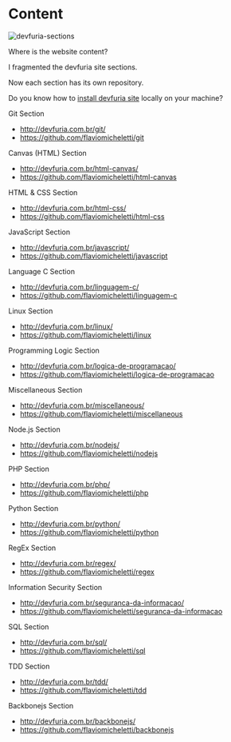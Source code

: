 # Content

![devfuria-sections](https://user-images.githubusercontent.com/1257048/200187405-1c37e888-5f77-4547-b1c8-22fe779ef997.png)

Where is the website content?

I fragmented the devfuria site sections.

Now each section has its own repository.

Do you know how to [install devfuria site](know-how-to-install.md/) locally on your machine?


Git Section

- http://devfuria.com.br/git/
- https://github.com/flaviomicheletti/git

Canvas (HTML) Section

- http://devfuria.com.br/html-canvas/
- https://github.com/flaviomicheletti/html-canvas

HTML & CSS Section

- http://devfuria.com.br/html-css/
- https://github.com/flaviomicheletti/html-css

JavaScript Section

- http://devfuria.com.br/javascript/
- https://github.com/flaviomicheletti/javascript

Language C Section

- http://devfuria.com.br/linguagem-c/
- https://github.com/flaviomicheletti/linguagem-c

Linux Section

- http://devfuria.com.br/linux/
- https://github.com/flaviomicheletti/linux

Programming Logic Section

- http://devfuria.com.br/logica-de-programacao/
- https://github.com/flaviomicheletti/logica-de-programacao

Miscellaneous Section

- http://devfuria.com.br/miscellaneous/
- https://github.com/flaviomicheletti/miscellaneous

Node.js Section

- http://devfuria.com.br/nodejs/
- https://github.com/flaviomicheletti/nodejs

PHP Section

- http://devfuria.com.br/php/
- https://github.com/flaviomicheletti/php

Python Section

- http://devfuria.com.br/python/
- https://github.com/flaviomicheletti/python

RegEx Section

- http://devfuria.com.br/regex/
- https://github.com/flaviomicheletti/regex

Information Security Section

- http://devfuria.com.br/seguranca-da-informacao/
- https://github.com/flaviomicheletti/seguranca-da-informacao

SQL Section

- http://devfuria.com.br/sql/
- https://github.com/flaviomicheletti/sql

TDD Section

- http://devfuria.com.br/tdd/
- https://github.com/flaviomicheletti/tdd

Backbonejs Section

- http://devfuria.com.br/backbonejs/
- https://github.com/flaviomicheletti/backbonejs

